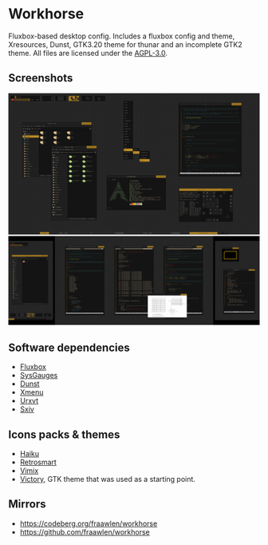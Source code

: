 Workhorse
=========

Fluxbox-based desktop config. Includes a fluxbox config and theme, Xresources, Dunst, GTK3.20 theme for thunar and an incomplete GTK2 theme. All files are licensed under the [AGPL-3.0](https://www.gnu.org/licenses/agpl-3.0.html).

Screenshots
-----------

![pic-1](/images/pic-1.png)
![pic-2](/images/pic-2.png)

Software dependencies
---------------------

- [Fluxbox](https://fluxbox.org)
- [SysGauges](https://github.com/fraawlen/sysgauges)
- [Dunst](https://github.com/dunst-project/dunst)
- [Xmenu](https://github.com/phillbush/xmenu)
- [Urxvt](http://software.schmorp.de/pkg/rxvt-unicode.html)
- [Sxiv](https://github.com/xyb3rt/sxiv)

Icons packs & themes
-----------

- [Haiku](https://www.gnome-look.org/p/1012423)
- [Retrosmart](https://github.com/mdomlop/retrosmart-icon-theme)
- [Vimix](https://github.com/vinceliuice/vimix-icon-theme)
- [Victory]((https://gitlab.com/newhoa/victory-gtk-theme)), GTK theme that was used as a starting point.

Mirrors
-------

- https://codeberg.org/fraawlen/workhorse
- https://github.com/fraawlen/workhorse
